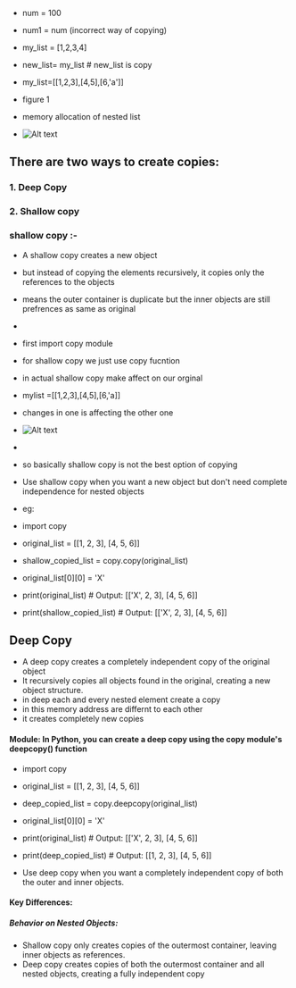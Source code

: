 - num = 100
- num1 = num (incorrect way of copying)
- my_list = [1,2,3,4]
- new_list= my_list  # new_list is copy

- my_list=[[1,2,3],[4,5],[6,'a']]
- figure 1
- memory allocation of nested list 
- ![Alt text](D:\git_hub\sql\memory_allocation_of_nested_list.png)

## There are two ways to create copies:
### 1. Deep Copy
### 2. Shallow copy


### shallow copy :-
- A shallow copy creates a new object
- but instead of copying the elements recursively, it copies only the references to the objects
- means the outer container is duplicate but the inner objects are still prefrences as same as original
- 
- first import copy module
- for shallow copy we just use copy fucntion
- in actual shallow copy make affect on our orginal

- mylist =[[1,2,3],[4,5],[6,'a]] 
- changes in one is affecting the other one
-  ![Alt text](D:\git_hub\sql\shallow_copy.png)
-  

- so basically shallow copy is not the best option of copying 
- Use shallow copy when you want a new object but don't need complete independence for nested objects



- eg:
- import copy

- original_list = [[1, 2, 3], [4, 5, 6]]
- shallow_copied_list = copy.copy(original_list)

- original_list[0][0] = 'X'

- print(original_list)       # Output: [['X', 2, 3], [4, 5, 6]]
- print(shallow_copied_list) # Output: [['X', 2, 3], [4, 5, 6]]



## Deep Copy
- A deep copy creates a completely independent copy of the original object 
-  It recursively copies all objects found in the original, creating a new object structure.
- in deep each and every nested element create a copy 
- in this memory address are differnt to each other
- it creates completely new copies

#### Module: In Python, you can create a deep copy using the copy module's deepcopy() function

- import copy

- original_list = [[1, 2, 3], [4, 5, 6]]
- deep_copied_list = copy.deepcopy(original_list)

- original_list[0][0] = 'X'

- print(original_list)      # Output: [['X', 2, 3], [4, 5, 6]]
- print(deep_copied_list)   # Output: [[1, 2, 3], [4, 5, 6]]

- Use deep copy when you want a completely independent copy of both the outer and inner objects.


#### Key Differences:

##### Behavior on Nested Objects:
- Shallow copy only creates copies of the outermost container, leaving inner objects as references.
- Deep copy creates copies of both the outermost container and all nested objects, creating a fully independent copy


